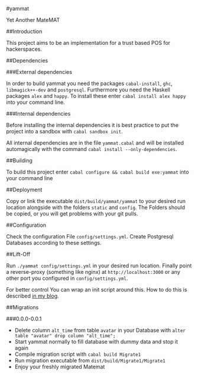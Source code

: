 #yammat

Yet Another MateMAT

##Introduction

This project aims to be an implementation for a trust based POS for hackerspaces.

##Dependencies

###External dependencies

In order to build yammat you need the packages `cabal-install`, `ghc`, `libmagick++-dev` and `postgresql`. Furthermore you need the Haskell packages `alex` and `happy`. To install these enter `cabal install alex happy` into your command line.

###Internal dependencies

Before installing the internal dependencies it is best practice to put the project into a sandbox with `cabal sandbox init`.

All internal dependencies are in the file `yammat.cabal` and will be installed automagically with the command `cabal install --only-dependencies`.

##Building

To build this project enter `cabal configure && cabal build exe:yammat` into your command line

##Deployment

Copy or link the executable `dist/build/yammat/yammat` to your desired run location alongside with the folders `static` and `config`. The Folders should be copied, or you will get problems with your git pulls.

##Configuration

Check the configuration File `config/settings.yml`. Create Postgresql Databases according to these settings.

##Lift-Off

Run `./yammat config/settings.yml` in your desired run location. Finally point a reverse-proxy (something like nginx) at `http://localhost:3000` or any other port you configured in `config/settings.yml`.

For better control You can wrap an init script around this. How to do this is described [in my blog][blog].

[blog]: http://nek0.eu/posts/2014-10-23-Daemonize-a-yesod-app.html

##Migrations

###0.0.0-0.0.1

* Delete column `alt_time` from table `avatar` in your Database with `alter table "avatar" drop column "alt_time";`
* Start yammat normally to fill database with dummy data and stop it again
* Compile migration script with `cabal build Migrate1`
* Run migration executable from `dist/build/Migrate1/Migrate1`
* Enjoy your freshly migrated Matemat
